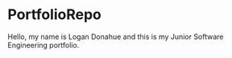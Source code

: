 # PortfolioRepo
<body>
  <p> Hello, my name is Logan Donahue and this is my Junior Software Engineering portfolio.  </p>
  </body>
